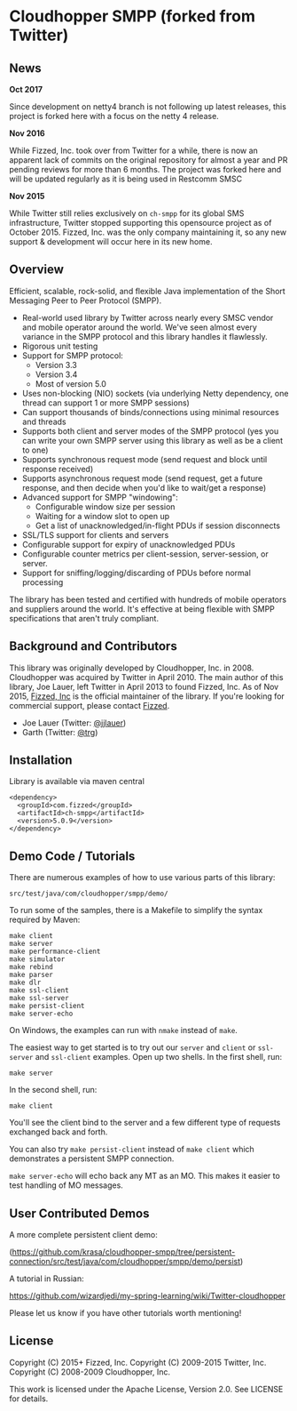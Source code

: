Cloudhopper SMPP (forked from Twitter)
======================================

[//]: # ([![Build Status]&#40;https://travis-ci.org/cytechmobile/cloudhopper-smpp.svg?branch=master&#41;]&#40;https://travis-ci.org/cytechmobile/cloudhopper-smpp&#41;)

[//]: # ([![Release]&#40;https://jitpack.io/v/cytechmobile/cloudhopper-smpp.svg&#41;]&#40;https://jitpack.io/#cytechmobile/cloudhopper-smpp&#41;)

News
------------------------

**Oct 2017**

Since development on netty4 branch is not following up latest releases, this project is forked here with a focus on the netty 4 release.

**Nov 2016**

While Fizzed, Inc. took over from Twitter for a while, there is now an apparent lack of commits on the original repository for almost a year and PR pending reviews for more than 6 months.
The project was forked here and will be updated regularly as it is being used in Restcomm SMSC


**Nov 2015**

While Twitter still relies exclusively on `ch-smpp` for its global SMS
infrastructure, Twitter stopped supporting this opensource project as of
October 2015.  Fizzed, Inc. was the only company maintaining it, so any new
support & development will occur here in its new home.

Overview
------------------------

Efficient, scalable, rock-solid, and flexible Java implementation of the Short
Messaging Peer to Peer Protocol (SMPP).

 * Real-world used library by Twitter across nearly every SMSC vendor and
   mobile operator around the world.  We've seen almost every variance in the
   SMPP protocol and this library handles it flawlessly.
 * Rigorous unit testing
 * Support for SMPP protocol:
    * Version 3.3
    * Version 3.4
    * Most of version 5.0
 * Uses non-blocking (NIO) sockets (via underlying Netty dependency, one thread
   can support 1 or more SMPP sessions)
 * Can support thousands of binds/connections using minimal resources and threads
 * Supports both client and server modes of the SMPP protocol (yes you can
   write your own SMPP server using this library as well as be a client to one)
 * Supports synchronous request mode (send request and block until response
   received)
 * Supports asynchronous request mode (send request, get a future response,
   and then decide when you'd like to wait/get a response)
 * Advanced support for SMPP "windowing":
    * Configurable window size per session
    * Waiting for a window slot to open up
    * Get a list of unacknowledged/in-flight PDUs if session disconnects
 * SSL/TLS support for clients and servers
 * Configurable support for expiry of unacknowledged PDUs
 * Configurable counter metrics per client-session, server-session, or server.
 * Support for sniffing/logging/discarding of PDUs before normal processing

The library has been tested and certified with hundreds of mobile operators
and suppliers around the world.  It's effective at being flexible with SMPP
specifications that aren't truly compliant.


Background and Contributors
---------------------------

This library was originally developed by Cloudhopper, Inc. in 2008. Cloudhopper
was acquired by Twitter in April 2010. The main author of this library,
Joe Lauer, left Twitter in April 2013 to found Fizzed, Inc.  As of Nov 2015,
[Fizzed, Inc](http://fizzed.com) is the official maintainer of the library.
If you're looking for commercial support, please contact [Fizzed](http://fizzed.com).

- Joe Lauer (Twitter: [@jjlauer](http://twitter.com/jjlauer))
- Garth (Twitter: [@trg](http://twitter.com/trg))

Installation
------------

Library is available via maven central

    <dependency>
      <groupId>com.fizzed</groupId>
      <artifactId>ch-smpp</artifactId>
      <version>5.0.9</version>
    </dependency>

Demo Code / Tutorials
---------------------

There are numerous examples of how to use various parts of this library:

    src/test/java/com/cloudhopper/smpp/demo/

To run some of the samples, there is a Makefile to simplify the syntax required
by Maven:

    make client
    make server
    make performance-client
    make simulator
    make rebind
    make parser
    make dlr
    make ssl-client
    make ssl-server
    make persist-client
    make server-echo

On Windows, the examples can run with `nmake` instead of `make`.

The easiest way to get started is to try out our `server` and `client` or `ssl-server`
and `ssl-client` examples. Open up two shells.  In the first shell, run:

    make server

In the second shell, run:

    make client

You'll see the client bind to the server and a few different type of requests
exchanged back and forth.

You can also try `make persist-client` instead of `make client` which demonstrates a persistent SMPP connection.

`make server-echo` will echo back any MT as an MO. This makes it easier to test handling of MO messages.

User Contributed Demos
----------------------

A more complete persistent client demo:

(https://github.com/krasa/cloudhopper-smpp/tree/persistent-connection/src/test/java/com/cloudhopper/smpp/demo/persist)

A tutorial in Russian:

https://github.com/wizardjedi/my-spring-learning/wiki/Twitter-cloudhopper

Please let us know if you have other tutorials worth mentioning!


License
-------

Copyright (C) 2015+ Fizzed, Inc.
Copyright (C) 2009-2015 Twitter, Inc.
Copyright (C) 2008-2009 Cloudhopper, Inc.

This work is licensed under the Apache License, Version 2.0. See LICENSE for details.
